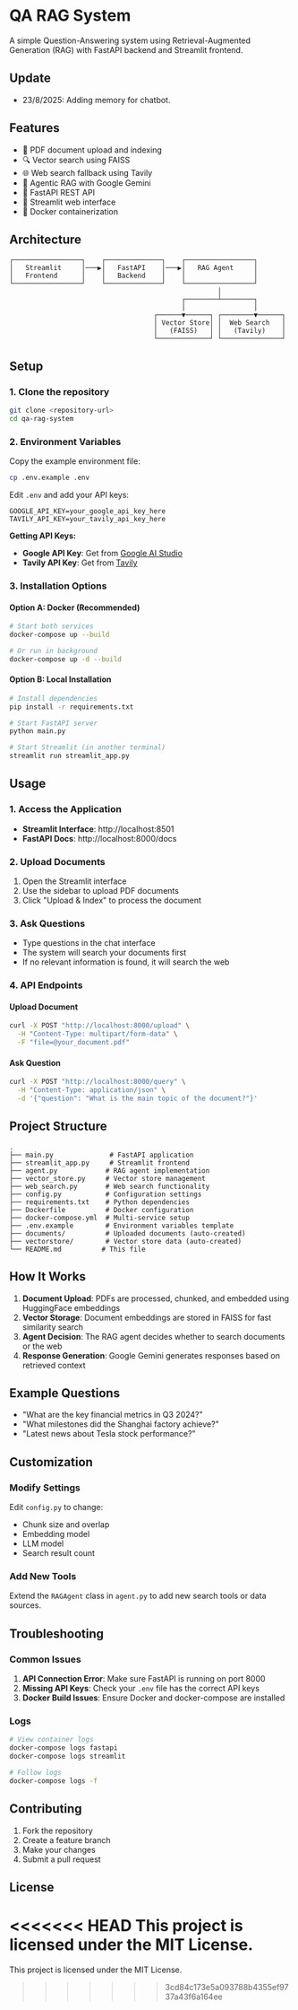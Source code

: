 # QA RAG System

A simple Question-Answering system using Retrieval-Augmented Generation (RAG) with FastAPI backend and Streamlit frontend.

## Update
- 23/8/2025: Adding memory for chatbot.

## Features

- 📄 PDF document upload and indexing
- 🔍 Vector search using FAISS
- 🌐 Web search fallback using Tavily
- 🤖 Agentic RAG with Google Gemini
- 🚀 FastAPI REST API
- 🎨 Streamlit web interface
- 🐳 Docker containerization

## Architecture

```
┌─────────────────┐    ┌──────────────┐    ┌─────────────────┐
│   Streamlit     │───▶│   FastAPI    │───▶│   RAG Agent     │
│   Frontend      │    │   Backend    │    │                 │
└─────────────────┘    └──────────────┘    └─────────────────┘
                                                    │
                                           ┌────────┴────────┐
                                           │                 │
                                    ┌──────▼──────┐ ┌────────▼──────┐
                                    │ Vector Store│ │  Web Search   │
                                    │   (FAISS)   │ │   (Tavily)    │
                                    └─────────────┘ └───────────────┘
```

## Setup

### 1. Clone the repository

```bash
git clone <repository-url>
cd qa-rag-system
```

### 2. Environment Variables

Copy the example environment file:

```bash
cp .env.example .env
```

Edit `.env` and add your API keys:

```
GOOGLE_API_KEY=your_google_api_key_here
TAVILY_API_KEY=your_tavily_api_key_here
```

**Getting API Keys:**
- **Google API Key**: Get from [Google AI Studio](https://makersuite.google.com/app/apikey)
- **Tavily API Key**: Get from [Tavily](https://tavily.com/)

### 3. Installation Options

#### Option A: Docker (Recommended)

```bash
# Start both services
docker-compose up --build

# Or run in background
docker-compose up -d --build
```

#### Option B: Local Installation

```bash
# Install dependencies
pip install -r requirements.txt

# Start FastAPI server
python main.py

# Start Streamlit (in another terminal)
streamlit run streamlit_app.py
```

## Usage

### 1. Access the Application

- **Streamlit Interface**: http://localhost:8501
- **FastAPI Docs**: http://localhost:8000/docs

### 2. Upload Documents

1. Open the Streamlit interface
2. Use the sidebar to upload PDF documents
3. Click "Upload & Index" to process the document

### 3. Ask Questions

- Type questions in the chat interface
- The system will search your documents first
- If no relevant information is found, it will search the web

### 4. API Endpoints

#### Upload Document
```bash
curl -X POST "http://localhost:8000/upload" \
  -H "Content-Type: multipart/form-data" \
  -F "file=@your_document.pdf"
```

#### Ask Question
```bash
curl -X POST "http://localhost:8000/query" \
  -H "Content-Type: application/json" \
  -d '{"question": "What is the main topic of the document?"}'
```

## Project Structure

```
.
├── main.py              # FastAPI application
├── streamlit_app.py     # Streamlit frontend
├── agent.py            # RAG agent implementation
├── vector_store.py     # Vector store management
├── web_search.py       # Web search functionality
├── config.py           # Configuration settings
├── requirements.txt    # Python dependencies
├── Dockerfile          # Docker configuration
├── docker-compose.yml  # Multi-service setup
├── .env.example        # Environment variables template
├── documents/          # Uploaded documents (auto-created)
├── vectorstore/        # Vector store data (auto-created)
└── README.md          # This file
```

## How It Works

1. **Document Upload**: PDFs are processed, chunked, and embedded using HuggingFace embeddings
2. **Vector Storage**: Document embeddings are stored in FAISS for fast similarity search
3. **Agent Decision**: The RAG agent decides whether to search documents or the web
4. **Response Generation**: Google Gemini generates responses based on retrieved context

## Example Questions

- "What are the key financial metrics in Q3 2024?"
- "What milestones did the Shanghai factory achieve?"
- "Latest news about Tesla stock performance?"

## Customization

### Modify Settings

Edit `config.py` to change:
- Chunk size and overlap
- Embedding model
- LLM model
- Search result count

### Add New Tools

Extend the `RAGAgent` class in `agent.py` to add new search tools or data sources.

## Troubleshooting

### Common Issues

1. **API Connection Error**: Make sure FastAPI is running on port 8000
2. **Missing API Keys**: Check your `.env` file has the correct API keys
3. **Docker Build Issues**: Ensure Docker and docker-compose are installed

### Logs

```bash
# View container logs
docker-compose logs fastapi
docker-compose logs streamlit

# Follow logs
docker-compose logs -f
```

## Contributing

1. Fork the repository
2. Create a feature branch
3. Make your changes
4. Submit a pull request

## License

<<<<<<< HEAD
This project is licensed under the MIT License.
=======
This project is licensed under the MIT License.
>>>>>>> 3cd84c173e5a093788b4355ef9737a43f6a164ee
